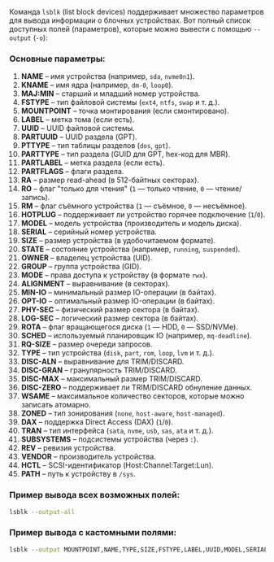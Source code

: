 Команда `lsblk` (list block devices) поддерживает множество параметров для вывода информации о блочных устройствах. Вот полный список доступных полей (параметров), которые можно вывести с помощью `--output` (`-o`):

### Основные параметры:
1. **NAME** – имя устройства (например, `sda`, `nvme0n1`).
2. **KNAME** – имя ядра (например, `dm-0`, `loop0`).
3. **MAJ:MIN** – старший и младший номер устройства.
4. **FSTYPE** – тип файловой системы (`ext4`, `ntfs`, `swap` и т. д.).
5. **MOUNTPOINT** – точка монтирования (если смонтировано).
6. **LABEL** – метка тома (если есть).
7. **UUID** – UUID файловой системы.
8. **PARTUUID** – UUID раздела (GPT).
9. **PTTYPE** – тип таблицы разделов (`dos`, `gpt`).
10. **PARTTYPE** – тип раздела (GUID для GPT, hex-код для MBR).
11. **PARTLABEL** – метка раздела (если есть).
12. **PARTFLAGS** – флаги раздела.
13. **RA** – размер read-ahead (в 512-байтных секторах).
14. **RO** – флаг "только для чтения" (`1` — только чтение, `0` — чтение/запись).
15. **RM** – флаг съёмного устройства (`1` — съёмное, `0` — несъёмное).
16. **HOTPLUG** – поддерживает ли устройство горячее подключение (`1`/`0`).
17. **MODEL** – модель устройства (производитель и модель диска).
18. **SERIAL** – серийный номер устройства.
19. **SIZE** – размер устройства (в удобочитаемом формате).
20. **STATE** – состояние устройства (например, `running`, `suspended`).
21. **OWNER** – владелец устройства (UID).
22. **GROUP** – группа устройства (GID).
23. **MODE** – права доступа к устройству (в формате `rwx`).
24. **ALIGNMENT** – выравнивание (в секторах).
25. **MIN-IO** – минимальный размер IO-операции (в байтах).
26. **OPT-IO** – оптимальный размер IO-операции (в байтах).
27. **PHY-SEC** – физический размер сектора (в байтах).
28. **LOG-SEC** – логический размер сектора (в байтах).
29. **ROTA** – флаг вращающегося диска (`1` — HDD, `0` — SSD/NVMe).
30. **SCHED** – используемый планировщик IO (например, `mq-deadline`).
31. **RQ-SIZE** – размер очереди запросов.
32. **TYPE** – тип устройства (`disk`, `part`, `rom`, `loop`, `lvm` и т. д.).
33. **DISC-ALN** – выравнивание для TRIM/DISCARD.
34. **DISC-GRAN** – гранулярность TRIM/DISCARD.
35. **DISC-MAX** – максимальный размер TRIM/DISCARD.
36. **DISC-ZERO** – поддерживает ли TRIM/DISCARD обнуление данных.
37. **WSAME** – максимальное количество секторов, которые можно записать атомарно.
38. **ZONED** – тип зонирования (`none`, `host-aware`, `host-managed`).
39. **DAX** – поддержка Direct Access (DAX) (`1`/`0`).
40. **TRAN** – тип интерфейса (`sata`, `nvme`, `usb`, `sas`, `ata` и т. д.).
41. **SUBSYSTEMS** – подсистемы устройства (через `:`).
42. **REV** – ревизия устройства.
43. **VENDOR** – производитель устройства.
44. **HCTL** – SCSI-идентификатор (Host:Channel:Target:Lun).
45. **PATH** – путь к устройству в `/sys`.

### Пример вывода всех возможных полей:
```bash
lsblk --output-all
```

### Пример вывода с кастомными полями:
```bash
lsblk --output MOUNTPOINT,NAME,TYPE,SIZE,FSTYPE,LABEL,UUID,MODEL,SERIAL,ROTA,TRAN
```
